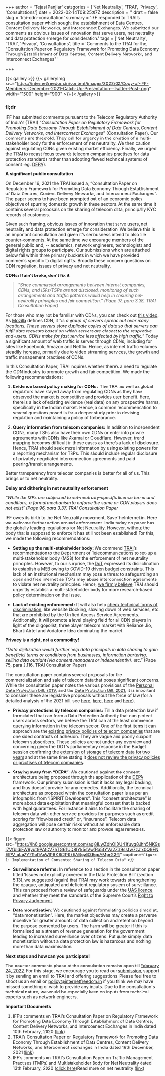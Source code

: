 +++
author = 'Tejasi Panjiar'
categories = ['Net Neutrality', 'TRAI', 'Privacy', 'Consultations']
date = 2022-02-14T09:25:07Z
description = ''
draft = false
slug = 'trai-cdn-consultation'
summary = 'IFF responded to TRAI’s consultation paper which sought the establishment of Data Centres, Content Delivery Networks, and Interconnect Exchanges. We submitted our comments as obvious issues of innovation that serve users, net neutrality and data protection emerge for consideration.'
tags = ['Net Neutrality', 'TRAI', 'Privacy', 'Consultations']
title = 'Comments to the TRAI for the, "Consultation Paper on Regulatory Framework for Promoting Data Economy Through Establishment of Data Centres, Content Delivery Networks, and Interconnect Exchanges"'

+++


{{< gallery >}}
{{< galleryImg  src="https://internetfreedom.in/content/images/2022/02/Copy-of-IFF-Member-s-December-2021-Catch-Up-Presentation--Twitter-Post-.png" width="1600" height="900" >}}{{< /gallery >}}

>>>> <form><script src="https://checkout.razorpay.com/v1/payment-button.js" data-payment_button_id="pl_HLkgeWGQLMuddp" async> </script> </form>

### tl;dr

IFF has submitted comments pursuant to the Telecom Regulatory Authority of India's (TRAI) “_Consultation Paper on Regulatory Framework for Promoting Data Economy Through Establishment of Data Centres, Content Delivery Networks, and Interconnect Exchanges_” (Consultation Paper). Our comments are threefold. They call for urgency in the creation of a multi-stakeholder body for the enforcement of net neutrality. We then caution against regulating CDNs given existing market efficiency. Finally, we urged the TRAI to recast focus towards telecom companies practises for data protection standards rather than adopting flawed technical systems of consent (eg. [DEPA](https://www.niti.gov.in/sites/default/files/2020-09/DEPA-Book.pdf)). 

**A significant public consultation**

On December 16, 2021 the TRAI issued a, “Consultation Paper on Regulatory Framework for Promoting Data Economy Through Establishment of Data Centres, Content Delivery Networks, and Interconnect Exchanges”. The paper seems to have been prompted out of an economic policy objective of spurring domestic growth in these sectors. At the same time it contains several proposals on the sharing of telecom data, principally KYC records of customers. 

Given such framing, obvious issues of innovation that serve users, net neutrality and data protection emerge for consideration. We believe this is an important consultation and given it’s seriousness intend to also file counter-comments. At the same time we encourage members of the general public and, -- academics, network engineers, technologists and digital rights groups to participate. Our submissions which are attached below fall within three primary buckets in which we have provided comments specific to digital rights. Broadly these concern questions on CDN regulation, issues of privacy and net neutrality. 

**CDNs: If ain’t broke, don’t fix it**

> _“Since commercial arrangements between internet companies, CDNs, and ISPs/TSPs are not disclosed, monitoring of such arrangements and traffic patterns would help in ensuring net-neutrality principles and fair competition.” (Page 97, para 3.38, TRAI Consultation Paper)_

For those who may not be familiar with CDNs, you can check out [this video](https://www.youtube.com/watch?v=Bsq5cKkS33I). As [Mozilla](https://developer.mozilla.org/en-US/docs/Glossary/CDN) defines CDN, it “_is a group of servers spread out over many locations. These servers store duplicate copies of data so that servers can fulfil data requests based on which servers are closest to the respective end-users. CDNs make for fast service less affected by high traffic._” Today a significant amount of web traffic is served through CDNs, including for sites like Facebook, Amazon and Netflix. Hence, as internet traffic volumes steadily [increase](https://inc42.com/buzz/indias-internet-data-usage-shoots-up-to-14-1-gb-per-month/), primarily due to video streaming services, the growth and traffic management practises of CDNs.

In this Consultation Paper, TRAI inquires whether there’s a need to regulate the CDN industry to promote growth and fair competition. We made the following recommendations:

1. ******Evidence based policy making for CDNs :****** The TRAI as well as global regulators have stayed away from regulating CDNs as they have observed the market is competitive and provides user benefit. Here, there is a lack of existing evidence (real data) on any prospective harms, specifically in the Indian market. Hence, a common recommendation to several questions posed is for a deeper study prior to devising regulation and maintaining a policy of forbearance.



1. ******Query information from telecom companies:****** In addition to independent CDNs, many TSPs also have their own CDNs or enter into private agreements with CDNs like Akamai or Cloudflare. However, trend mapping becomes difficult in these cases as there’s a lack of disclosure. Hence, TRAI should seek more information by using existing powers for a reporting mechanism for TSPs. This should include regular disclosure of privately negotiated interconnection agreements and paid peering/transit arrangements. 

Better transparency from telecom companies is better for all of us. This brings us to net neutrality.

**Delay and dithering in net neutrality enforcement**

_“While the ISPs are subjected to net-neutrality-specific licence terms and conditions, a formal mechanism to enforce the same on CDN players does not exist” (Page 96, para 3.37, TRAI Consultation Paper_

IFF owes its birth to the Net Neutrality movement, SaveTheInternet.in. Here we welcome further action around enforcement. India today on paper has the globally leading regulations for Net Neutrality. However, without the body that is supposed to enforce it has still not been established! For this, we made the following recommendations:

* **Setting up the multi-stakeholder body:** We commend [TRAI](https://trai.gov.in/sites/default/files/CP_02012020.pdf)’s recommendation to the Department of Telecommunications to set-up a multi-stakeholder body (MSB) for the enforcement of net neutrality principles. However, to our surprise, the [DoT](https://internetfreedom.in/is-the-dot-doing-a-rethink-on-net-neutrality-we-press-for-transparency-and-enforcement-savetheinternet/) expressed its disinclination to establish a MSB owing to COVID-19 driven budget constraints. This lack of an institutional mechanism may pose a threat to safeguarding an open and free internet as TSPs may abuse interconnection agreements to violate net neutrality principles. Hence, [we firmly believe](https://internetfreedom.in/whither-net-neutrality-on-the-urgent-need-to-implement-the-trai-recommendations-on-net-neutrality/) TRAI should urgently establish a multi-stakeholder body for more research-based policy determination on the issue.



* **Lack of existing enforcement:** It will also help [check technical forms of discrimination](https://internetfreedom.in/telegraph-act-amendments-and-net-neutrality/), like website blocking, slowing down of web services, etc. that are prohibited by the Unified Access Service Agreements. Additionally, it will promote a level playing field for all CDN players in light of the oligopolist, three player telecom market with Reliance Jio, Bharti Airtel and Vodafone Idea dominating the market. 

**Privacy is a right, not a commodity!**

_“Data digitization would further help data principals in data sharing to gain beneficial terms or conditions from businesses, information bartering, selling data outright (via consent managers or independently), etc.”_ (Page 75, para 2.116, TRAI Consultation Paper)

The consultation paper contains several proposals for the commercialization and sale of telecom data that poses significant concerns. While the consultation paper notes the various provisions of the [Personal Data Protection bill, 2019](http://164.100.47.4/BillsTexts/LSBillTexts/Asintroduced/373_2019_LS_Eng.pdf), and the [Data Protection Bill, 2021](http://164.100.47.4/BillsTexts/LSBillTexts/Asintroduced/373_2019_LS_Eng.pdf), it is important to consider these are legislative proposals without the force of law (for a detailed analysis of the 2021 bill, see [here](https://internetfreedom.in/comparing-pdpb/), [here](https://internetfreedom.in/key-takeaways-the-jpc-report-and-the-data-protection-bill-2021-saveourprivacy-2/), [here](https://internetfreedom.in/pdpb-jpc-report-dissent-notes/) and [here](https://internetfreedom.in/surveillance-reform-pdpb/)). 

* **Privacy protections by telecom companies:** Till a data protection law if formulated that can form a Data Protection Authority that can protect users across sectors, we believe the TRAI can at the least commence querying information in the telecom sector. One of the first items it can approach are the [existing privacy policies of telecom companies](https://internetfreedom.in/privacy-policies-of-telecom-service-providers-or-why-you-shouldnt-just-click-accept/) that are one sided contracts of adhesion. They are vague and poorly support telecom subscribers. These policies are not under any overview and concerning given the DOT’s parliamentary response in the Budget session confirming the [extension of storage of telecom data for two years](http://164.100.24.220/loksabhaquestions/annex/178/AU147.pdf) and at the same time stating it [does not review the privacy policies or practises of telecom companies](https://pqars.nic.in/annex/256/AU386.pdf).



* **Staying away from “DEPA”:** We cautioned against the consent architecture being proposed through the application of the [DEPA](https://www.niti.gov.in/) framework. Our primary submission is that it lacks any legal backing, and thus doesn’t provide for any remedies. Additionally, the technical architecture as proposed within the consultation paper is as per an infographic from “iSPIRIT Developers”. This “consent architecture” is more about data exploitation that meaningful consent that is backed with legal guarantees. For instance it aims to facilitate the sharing of telecom data with other service providers for purposes such as credit scoring for “flow-based credit” or, “insurance”. Telecom data aggregation will pose certain risks without an enforceable data protection law or authority to monitor and provide legal remedies. 

{{< figure src="https://lh6.googleusercontent.com/agI8ILwZdhOIDU41fuvq8Jhh5NK9sl7VfbIdiFW9yut9PAtCV7hTG61UQ8lYk5sVwfRa5tYVa2ZG9ssfw7zJtx0Q9FNElPV_aLq7Y7ReRAsWlPBK8i2PS5EABgzB3BqpAMgrX2f4" caption=`"Figure 1: Implementation of Consented Sharing of Telecom Data"` >}}



* **Surveillance reforms:** In reference to a section in the consultation paper titled ‘Issues not explicitly covered in the Data Protection Bill’ (section 5.13), we suggested (again) that TRAI may work towards strengthening the opaque, antiquated and deficient regulatory system of surveillance. This can proceed from a review of safeguards under the [UAS licence](https://dot.gov.in/sites/default/files/UAS%20license-agreement-19-12-2007.pdf?download=1) and whether they meet the standards of the Supreme Court’s [Right to Privacy Judgement](https://main.sci.gov.in/supremecourt/2012/35071/35071_2012_Judgement_24-Aug-2017.pdf).



* **Data monetisation**: We cautioned against formulating policies aimed at, “data monetisation”. Here, the market objectives may create a perverse incentive for greater amounts of data collection and retention beyond the purpose consented by users. The harm will be greater if this is formalised as a stream of revenue generation for the government leading to increased surveillance over citizens. Put quite simply, data monetisation without a data protection law is hazardous and nothing more than data maximisation. 

**Next steps and how can you participate!**

The counter comments phase of the consultation remains open till [February 24, 2022](https://www.trai.gov.in/sites/default/files/PR_No.08of2022_0.pdf). For this stage, we encourage you to read our [submission](https://drive.google.com/file/d/14kft0HTdgJBixWy4dxSCum46EcBBF1Ax/view), support it by sending an email to TRAI and offering suggestions. Please feel free to shoot us an email on policy@internetfreedom.in if you think we may have missed something or wish to provide any inputs. Due to the consultation's technical nature, we would be especially keen on inputs from technical experts such as network engineers.

**Important Documents**

1. IFF’s comments on TRAI’s Consultation Paper on Regulatory Framework for Promoting Data Economy Through Establishment of Data Centres, Content Delivery Networks, and Interconnect Exchanges in India dated 10th February, 2020 ([link](https://drive.google.com/file/d/14kft0HTdgJBixWy4dxSCum46EcBBF1Ax/view))
2. TRAI’s Consultation Paper on Regulatory Framework for Promoting Data Economy Through Establishment of Data Centres, Content Delivery Networks, and Interconnect Exchanges in India dated 16th December, 2021 ([link](https://www.trai.gov.in/sites/default/files/CP_16122021_0.pdf))
3. IFF’s comments on TRAI’s Consultation Paper on Traffic Management Practises (TMPs) and Multistakeholder Body for Net Neutrality dated 13th February, 2020 ([click here](https://www.trai.gov.in/sites/default/files/Internet_Freedom_Foundation_14022020.pdf))Read more on net neutrality ([link](https://internetfreedom.in/tag/net-neutrality/))



> > > <form><script src="https://cdn.razorpay.com/static/widget/subscription-button.js" data-subscription_button_id="pl_HLk5qU1K35hmPH" data-button_theme="brand-color" async> </script> </form>



